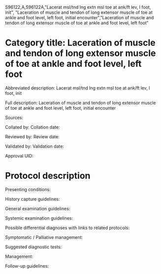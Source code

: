 S96122,A,S96122A,"Lacerat msl/tnd lng extn msl toe at ank/ft lev, l foot, init", "Laceration of muscle and tendon of long extensor muscle of toe at ankle and foot level, left foot, initial encounter","Laceration of muscle and tendon of long extensor muscle of toe at ankle and foot level, left foot"
# Category title: Laceration of muscle and tendon of long extensor muscle of toe at ankle and foot level, left foot

Abbreviated description: Lacerat msl/tnd lng extn msl toe at ank/ft lev, l foot, init

Full description: Laceration of muscle and tendon of long extensor muscle of toe at ankle and foot level, left foot, initial encounter

Sources:

Collated by:
Collation date:

Reviewed by:
Review date:

Validated by:
Validation date:

Approval UID:

# Protocol description

Presenting conditions:

History capture guidelines:

General examination guidelines:

Systemic examination guidelines:

Possible differential diagnoses with links to related protocols:

Symptomatic / Palliative management:

Suggested diagnostic tests:

Management:

Follow-up guidelines:
